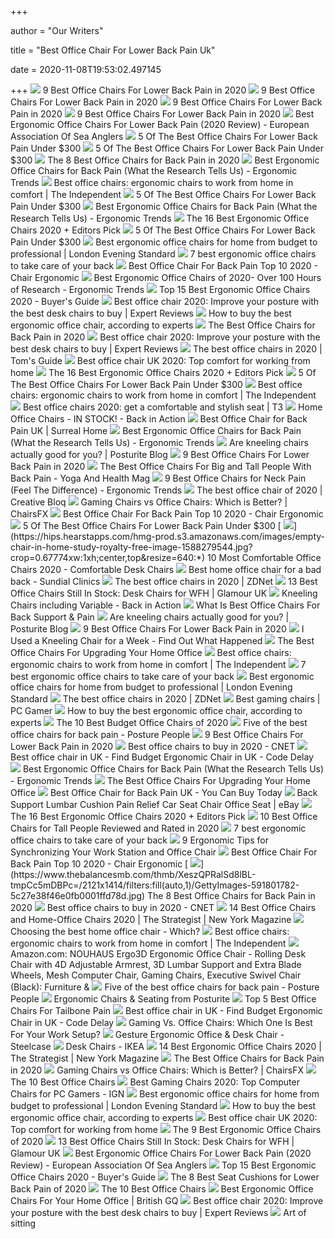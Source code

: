 +++
        
author = "Our Writers"
        
title = "Best Office Chair For Lower Back Pain Uk"
        
date = 2020-11-08T19:53:02.497145
        
+++
[ ![](https://www.btod.com/blog/wp-content/uploads/2018/10/best-chairs-lower-back-support-1-ergohuman.jpg)](https://www.btod.com/blog/wp-content/uploads/2018/10/best-chairs-lower-back-support-1-ergohuman.jpg) 9 Best Office Chairs For Lower Back Pain in 2020
[ ![](https://www.btod.com/blog/wp-content/uploads/2019/11/9-best-office-chairs-lower-back-pain-blog-header-1.jpg)](https://www.btod.com/blog/wp-content/uploads/2019/11/9-best-office-chairs-lower-back-pain-blog-header-1.jpg) 9 Best Office Chairs For Lower Back Pain in 2020
[ ![](https://i.ytimg.com/vi/uySCdDGrRK0/maxresdefault.jpg)](https://i.ytimg.com/vi/uySCdDGrRK0/maxresdefault.jpg) 9 Best Office Chairs For Lower Back Pain in 2020
[ ![](https://www.btod.com/blog/wp-content/uploads/2018/10/best-chairs-lower-back-support-2-vera.jpg)](https://www.btod.com/blog/wp-content/uploads/2018/10/best-chairs-lower-back-support-2-vera.jpg) 9 Best Office Chairs For Lower Back Pain in 2020
[ ![](https://efsa.co.uk/wp-content/uploads/2020/01/chairs.jpg)](https://efsa.co.uk/wp-content/uploads/2020/01/chairs.jpg) Best Ergonomic Office Chairs For Lower Back Pain (2020 Review) - European  Association Of Sea Anglers
[ ![](https://cdn.paindoctor.com/wp-content/uploads/2018/01/poly-bark-ergonomic-office-chair.jpg)](https://cdn.paindoctor.com/wp-content/uploads/2018/01/poly-bark-ergonomic-office-chair.jpg) 5 Of The Best Office Chairs For Lower Back Pain Under $300
[ ![](https://cdn.paindoctor.com/wp-content/uploads/2018/01/topsky-office-chair.jpg)](https://cdn.paindoctor.com/wp-content/uploads/2018/01/topsky-office-chair.jpg) 5 Of The Best Office Chairs For Lower Back Pain Under $300
[ ![](https://www.thebalancesmb.com/thmb/9U3S19mn6KmviCa9emPCfbqumE0=/640x640/smart/filters:no_upscale()/717tpSVhAvL._SL1001_-5b5f3e8a46e0fb0050e83f91.jpg)](https://www.thebalancesmb.com/thmb/9U3S19mn6KmviCa9emPCfbqumE0=/640x640/smart/filters:no_upscale()/717tpSVhAvL._SL1001_-5b5f3e8a46e0fb0050e83f91.jpg) The 8 Best Office Chairs for Back Pain in 2020
[ ![](http://ergonomictrends.com/wp-content/uploads/2018/01/Duramont-Ergonomic-Office-Chair-review.jpg)](http://ergonomictrends.com/wp-content/uploads/2018/01/Duramont-Ergonomic-Office-Chair-review.jpg) Best Ergonomic Office Chairs for Back Pain (What the Research Tells Us) -  Ergonomic Trends
[ ![](https://static.independent.co.uk/s3fs-public/thumbnails/image/2020/03/16/16/best-ergonomic-office-chairs-indybest.jpg)](https://static.independent.co.uk/s3fs-public/thumbnails/image/2020/03/16/16/best-ergonomic-office-chairs-indybest.jpg) Best office chairs: ergonomic chairs to work from home in comfort | The  Independent
[ ![](https://cdn.paindoctor.com/wp-content/uploads/2018/01/serta-mid-back-office-chair.jpg)](https://cdn.paindoctor.com/wp-content/uploads/2018/01/serta-mid-back-office-chair.jpg) 5 Of The Best Office Chairs For Lower Back Pain Under $300
[ ![](http://ergonomictrends.com/wp-content/uploads/2019/01/ergohuman-LEM4ERG-r-review.jpg)](http://ergonomictrends.com/wp-content/uploads/2019/01/ergohuman-LEM4ERG-r-review.jpg) Best Ergonomic Office Chairs for Back Pain (What the Research Tells Us) -  Ergonomic Trends
[ ![](https://i.ytimg.com/vi/7YVTS6Yj4Co/maxresdefault.jpg)](https://i.ytimg.com/vi/7YVTS6Yj4Co/maxresdefault.jpg) The 16 Best Ergonomic Office Chairs 2020 + Editors Pick
[ ![](https://cdn.paindoctor.com/wp-content/uploads/2018/01/ikea-markus-chair.jpg)](https://cdn.paindoctor.com/wp-content/uploads/2018/01/ikea-markus-chair.jpg) 5 Of The Best Office Chairs For Lower Back Pain Under $300
[ ![](https://static.standard.co.uk/s3fs-public/thumbnails/image/2020/06/19/10/office-chairs.jpg?w968)](https://static.standard.co.uk/s3fs-public/thumbnails/image/2020/06/19/10/office-chairs.jpg?w968) Best ergonomic office chairs for home from budget to professional | London  Evening Standard
[ ![](https://inews-prd-a-images.s3.eu-west-2.amazonaws.com/content/uploads/2019/01/best-ergonomic-office-chairs.png)](https://inews-prd-a-images.s3.eu-west-2.amazonaws.com/content/uploads/2019/01/best-ergonomic-office-chairs.png) 7 best ergonomic office chairs to take care of your back
[ ![](https://chairergonomic.co.uk/wp-content/uploads/2018/04/31sqcdcvqJL.jpg)](https://chairergonomic.co.uk/wp-content/uploads/2018/04/31sqcdcvqJL.jpg) Best Office Chair For Back Pain Top 10 2020 - Chair Ergonomic
[ ![](http://ergonomictrends.com/wp-content/uploads/2019/01/X-Chair-X4-ergonomic-chair-review.jpg)](http://ergonomictrends.com/wp-content/uploads/2019/01/X-Chair-X4-ergonomic-chair-review.jpg) Best Ergonomic Office Chairs of 2020- Over 100 Hours of Research - Ergonomic  Trends
[ ![](https://www.republiclab.com/wp-content/uploads/2017/08/best-ergonomic-office-chairs-thumbnail.jpg)](https://www.republiclab.com/wp-content/uploads/2017/08/best-ergonomic-office-chairs-thumbnail.jpg) Top 15 Best Ergonomic Office Chairs 2020 - Buyer's Guide
[ ![](https://cdn1.expertreviews.co.uk/sites/expertreviews/files/styles/amp_metadata_content_image_min_696px_wide/public/2017/10/best-office-chair_humanscale-liberty-office-chair.jpg?itok=WNU-DkDm)](https://cdn1.expertreviews.co.uk/sites/expertreviews/files/styles/amp_metadata_content_image_min_696px_wide/public/2017/10/best-office-chair_humanscale-liberty-office-chair.jpg?itok=WNU-DkDm) Best office chair 2020: Improve your posture with the best desk chairs to  buy | Expert Reviews
[ ![](https://media2.s-nbcnews.com/i/newscms/2020_25/3390893/ergonomic-office-chairs-kr-2x1-tease-200618_38008296185ce90fd52b401caf79df24.jpg)](https://media2.s-nbcnews.com/i/newscms/2020_25/3390893/ergonomic-office-chairs-kr-2x1-tease-200618_38008296185ce90fd52b401caf79df24.jpg) How to buy the best ergonomic office chair, according to experts
[ ![](https://www.spineuniverse.com/sites/default/files/wysiwyg_imageupload/49571/2020/06/01/aeron.jpg)](https://www.spineuniverse.com/sites/default/files/wysiwyg_imageupload/49571/2020/06/01/aeron.jpg) The Best Office Chairs for Back Pain in 2020
[ ![](https://cdn1.expertreviews.co.uk/sites/expertreviews/files/styles/er_main_wide/public/2017/09/best_office_chair_hag_sofi.jpg?itok=roawtesQ)](https://cdn1.expertreviews.co.uk/sites/expertreviews/files/styles/er_main_wide/public/2017/09/best_office_chair_hag_sofi.jpg?itok=roawtesQ) Best office chair 2020: Improve your posture with the best desk chairs to  buy | Expert Reviews
[ ![](https://cdn.mos.cms.futurecdn.net/chg3AGHkpwVFcZeK26TKuA.jpg)](https://cdn.mos.cms.futurecdn.net/chg3AGHkpwVFcZeK26TKuA.jpg) The best office chairs in 2020 | Tom's Guide
[ ![](https://www.shortlist.com/media/imager/201910/40461-posts.article_md.jpg)](https://www.shortlist.com/media/imager/201910/40461-posts.article_md.jpg) Best office chair UK 2020: Top comfort for working from home
[ ![](https://i.ytimg.com/vi/7YVTS6Yj4Co/hqdefault.jpg)](https://i.ytimg.com/vi/7YVTS6Yj4Co/hqdefault.jpg) The 16 Best Ergonomic Office Chairs 2020 + Editors Pick
[ ![](https://cdn.paindoctor.com/wp-content/uploads/2018/01/amazon-mesh-chair.jpg)](https://cdn.paindoctor.com/wp-content/uploads/2018/01/amazon-mesh-chair.jpg) 5 Of The Best Office Chairs For Lower Back Pain Under $300
[ ![](https://static.independent.co.uk/s3fs-public/thumbnails/image/2019/02/14/17/john-lewis-gerard.jpg?width=982&height=726)](https://static.independent.co.uk/s3fs-public/thumbnails/image/2019/02/14/17/john-lewis-gerard.jpg?width=982&height=726) Best office chairs: ergonomic chairs to work from home in comfort | The  Independent
[ ![](https://cdn.mos.cms.futurecdn.net/9rXCdrBHCFMd2aXzFFi6XV.jpg)](https://cdn.mos.cms.futurecdn.net/9rXCdrBHCFMd2aXzFFi6XV.jpg) Best office chairs 2020: get a comfortable and stylish seat | T3
[ ![](https://cdn.backinaction.co.uk/images/pages/header/Varier_Thatsit_Homeoffice.jpg)](https://cdn.backinaction.co.uk/images/pages/header/Varier_Thatsit_Homeoffice.jpg) Home Office Chairs - IN STOCK! - Back in Action
[ ![](https://nitrocdn.com/FCtNLgoKoksOvHPQAcXcLmGjNZJEpuIT/assets/static/optimized/wp-content/uploads/2020/02/d5254ea303e55cbca9a5aab9e2cc3021.best-office-chair-for-back-pain-uk-1024x683.jpg)](https://nitrocdn.com/FCtNLgoKoksOvHPQAcXcLmGjNZJEpuIT/assets/static/optimized/wp-content/uploads/2020/02/d5254ea303e55cbca9a5aab9e2cc3021.best-office-chair-for-back-pain-uk-1024x683.jpg) Best Office Chair for Back Pain UK | Surreal Home
[ ![](http://ergonomictrends.com/wp-content/uploads/2019/01/best-office-chair-back-pain.jpg)](http://ergonomictrends.com/wp-content/uploads/2019/01/best-office-chair-back-pain.jpg) Best Ergonomic Office Chairs for Back Pain (What the Research Tells Us) -  Ergonomic Trends
[ ![](http://www.posturite.co.uk/blog/wp-content/uploads/2018/10/kneeling-capisco-blog_images.jpg)](http://www.posturite.co.uk/blog/wp-content/uploads/2018/10/kneeling-capisco-blog_images.jpg) Are kneeling chairs actually good for you? | Posturite Blog
[ ![](https://www.btod.com/blog/wp-content/uploads/2018/10/best-chairs-lower-back-support-5-freedom.jpg)](https://www.btod.com/blog/wp-content/uploads/2018/10/best-chairs-lower-back-support-5-freedom.jpg) 9 Best Office Chairs For Lower Back Pain in 2020
[ ![](https://www.yogaandhealthmag.co.uk/wp-content/uploads/2020/01/Best-Big-and-Tall-Office-Chair.jpg)](https://www.yogaandhealthmag.co.uk/wp-content/uploads/2020/01/Best-Big-and-Tall-Office-Chair.jpg) The Best Office Chairs For Big and Tall People With Back Pain - Yoga And  Health Mag
[ ![](http://ergonomictrends.com/wp-content/uploads/2020/02/best-office-chairs-for-neck-pain.jpg)](http://ergonomictrends.com/wp-content/uploads/2020/02/best-office-chairs-for-neck-pain.jpg) 9 Best Office Chairs for Neck Pain (Feel The Difference) - Ergonomic Trends
[ ![](https://cdn.mos.cms.futurecdn.net/NkRwHsoDezP3MuJnwDvjhh.jpg)](https://cdn.mos.cms.futurecdn.net/NkRwHsoDezP3MuJnwDvjhh.jpg) The best office chair of 2020 | Creative Bloq
[ ![](https://chairsfx.com/wp-content/uploads/2020/03/gaming-chair-features.jpg)](https://chairsfx.com/wp-content/uploads/2020/03/gaming-chair-features.jpg) Gaming Chairs vs Office Chairs: Which is Better? | ChairsFX
[ ![](https://chairergonomic.co.uk/wp-content/uploads/2018/04/best-ergonomic-office-chair.jpg)](https://chairergonomic.co.uk/wp-content/uploads/2018/04/best-ergonomic-office-chair.jpg) Best Office Chair For Back Pain Top 10 2020 - Chair Ergonomic
[ ![](https://cdn.paindoctor.com/wp-content/uploads/2018/01/ergonomic-setup-681x1024.png)](https://cdn.paindoctor.com/wp-content/uploads/2018/01/ergonomic-setup-681x1024.png) 5 Of The Best Office Chairs For Lower Back Pain Under $300
[ ![](https://hips.hearstapps.com/hmg-prod.s3.amazonaws.com/images/empty-chair-in-home-study-royalty-free-image-1588279544.jpg?crop=0.67774xw:1xh;center,top&resize=640:*)](https://hips.hearstapps.com/hmg-prod.s3.amazonaws.com/images/empty-chair-in-home-study-royalty-free-image-1588279544.jpg?crop=0.67774xw:1xh;center,top&resize=640:*) 10 Most Comfortable Office Chairs 2020 - Comfortable Desk Chairs
[ ![](https://sundialclinics.co.uk/wp-content/uploads/2020/05/Best-office-chair-for-a-bad-back.jpg)](https://sundialclinics.co.uk/wp-content/uploads/2020/05/Best-office-chair-for-a-bad-back.jpg) Best home office chair for a bad back - Sundial Clinics
[ ![](https://zdnet4.cbsistatic.com/hub/i/2020/01/17/8231e246-714d-44bf-8b5e-bebdd66c1d83/office-chair-6.jpg)](https://zdnet4.cbsistatic.com/hub/i/2020/01/17/8231e246-714d-44bf-8b5e-bebdd66c1d83/office-chair-6.jpg) The best office chairs in 2020 | ZDNet
[ ![](https://gl-images.condecdn.net/image/knRZZw2o20a/crop/1020/f/6a6bf1ba5743a4791b1441756f054342ced6efeb_chaknx008org_uk_knox_office_chair_retro_orange_lb01_p.jpg)](https://gl-images.condecdn.net/image/knRZZw2o20a/crop/1020/f/6a6bf1ba5743a4791b1441756f054342ced6efeb_chaknx008org_uk_knox_office_chair_retro_orange_lb01_p.jpg) 13 Best Office Chairs Still In Stock: Desk Chairs for WFH | Glamour UK
[ ![](https://cdn.backinaction.co.uk/images/pages/hero/Varier_Thatsit_Homeoffice_square2_h500.jpg)](https://cdn.backinaction.co.uk/images/pages/hero/Varier_Thatsit_Homeoffice_square2_h500.jpg) Kneeling Chairs including Variable - Back in Action
[ ![](https://cubiture.com/wp-content/uploads/2014/10/best-office-chairs-voc-520-1280x720.jpg)](https://cubiture.com/wp-content/uploads/2014/10/best-office-chairs-voc-520-1280x720.jpg) What Is Best Office Chairs For Back Support & Pain
[ ![](https://www.posturite.co.uk/blog/wp-content/uploads/2018/10/kneeling-chair_featured-image.jpg)](https://www.posturite.co.uk/blog/wp-content/uploads/2018/10/kneeling-chair_featured-image.jpg) Are kneeling chairs actually good for you? | Posturite Blog
[ ![](https://i.ytimg.com/vi/9pul44IlNzE/maxresdefault.jpg)](https://i.ytimg.com/vi/9pul44IlNzE/maxresdefault.jpg) 9 Best Office Chairs For Lower Back Pain in 2020
[ ![](https://www.chairoffice.co.uk/media/4934/kneeling-chair-15.jpg)](https://www.chairoffice.co.uk/media/4934/kneeling-chair-15.jpg) I Used a Kneeling Chair for a Week - Find Out What Happened
[ ![](https://specials-images.forbesimg.com/imageserve/5eea485bdb3b680006a1e736/960x0.jpg?cropX1=0&cropX2=800&cropY1=233&cropY2=766)](https://specials-images.forbesimg.com/imageserve/5eea485bdb3b680006a1e736/960x0.jpg?cropX1=0&cropX2=800&cropY1=233&cropY2=766) The Best Office Chairs For Upgrading Your Home Office
[ ![](https://static.independent.co.uk/s3fs-public/thumbnails/image/2019/02/14/17/hag-sofi.jpg?width=982&height=726)](https://static.independent.co.uk/s3fs-public/thumbnails/image/2019/02/14/17/hag-sofi.jpg?width=982&height=726) Best office chairs: ergonomic chairs to work from home in comfort | The  Independent
[ ![](https://i.inews.co.uk/content/uploads/2019/01/john-lewis-murray-chair.png)](https://i.inews.co.uk/content/uploads/2019/01/john-lewis-murray-chair.png) 7 best ergonomic office chairs to take care of your back
[ ![](https://static.standard.co.uk/s3fs-public/thumbnails/image/2020/06/17/16/herman-miller-aeron-office-chair-graphite.jpg)](https://static.standard.co.uk/s3fs-public/thumbnails/image/2020/06/17/16/herman-miller-aeron-office-chair-graphite.jpg) Best ergonomic office chairs for home from budget to professional | London  Evening Standard
[ ![](https://zdnet4.cbsistatic.com/hub/i/2020/01/17/c0ad1bc6-1ebd-44b4-a35b-3f8aae0e3b21/office-chair-4.jpg)](https://zdnet4.cbsistatic.com/hub/i/2020/01/17/c0ad1bc6-1ebd-44b4-a35b-3f8aae0e3b21/office-chair-4.jpg) The best office chairs in 2020 | ZDNet
[ ![](https://cdn.mos.cms.futurecdn.net/eTsGaLnVkpozHC9CqhA6dK.jpg)](https://cdn.mos.cms.futurecdn.net/eTsGaLnVkpozHC9CqhA6dK.jpg) Best gaming chairs | PC Gamer
[ ![](https://media1.s-nbcnews.com/j/newscms/2020_25/3390781/saylchair-as1sa22pfn2bkbbbkbk3014-front-b2c-907x680-jpeg--5eeaa11f69fc0_562e2fab8e43dad3ee5bbc1d06ff3f74.fit-720w.jpg)](https://media1.s-nbcnews.com/j/newscms/2020_25/3390781/saylchair-as1sa22pfn2bkbbbkbk3014-front-b2c-907x680-jpeg--5eeaa11f69fc0_562e2fab8e43dad3ee5bbc1d06ff3f74.fit-720w.jpg) How to buy the best ergonomic office chair, according to experts
[ ![](https://www.thebalancesmb.com/thmb/ohaP_K4pMiMMjl-ZvVreujUSC9U=/1500x1500/filters:no_upscale():max_bytes(150000):strip_icc()/ModwayArticulateErgonomicMeshOfficeChairinBlack-5b21558bba61770037203394.jpg)](https://www.thebalancesmb.com/thmb/ohaP_K4pMiMMjl-ZvVreujUSC9U=/1500x1500/filters:no_upscale():max_bytes(150000):strip_icc()/ModwayArticulateErgonomicMeshOfficeChairinBlack-5b21558bba61770037203394.jpg) The 10 Best Budget Office Chairs of 2020
[ ![](https://www.posturepeople.co.uk/wp-content/uploads/2020/08/Orthopaedica-OC300Series-245x245.jpg)](https://www.posturepeople.co.uk/wp-content/uploads/2020/08/Orthopaedica-OC300Series-245x245.jpg) Five of the best office chairs for back pain - Posture People
[ ![](https://www.btod.com/blog/wp-content/uploads/2018/10/best-chairs-lower-back-support-4-leap.jpg)](https://www.btod.com/blog/wp-content/uploads/2018/10/best-chairs-lower-back-support-4-leap.jpg) 9 Best Office Chairs For Lower Back Pain in 2020
[ ![](https://cnet2.cbsistatic.com/img/GRo-GylewM5N39e16q82prn8Gog=/940x528/2020/08/03/92e8293d-d387-4aa5-9494-f9f4038830ab/hbada.jpg)](https://cnet2.cbsistatic.com/img/GRo-GylewM5N39e16q82prn8Gog=/940x528/2020/08/03/92e8293d-d387-4aa5-9494-f9f4038830ab/hbada.jpg) Best office chairs to buy in 2020 - CNET
[ ![](https://codedelay.com/wp-content/uploads/2020/06/xNova-450x600.jpg.pagespeed.ic.kgvSbP5JFc.jpg)](https://codedelay.com/wp-content/uploads/2020/06/xNova-450x600.jpg.pagespeed.ic.kgvSbP5JFc.jpg) Best office chair in UK - Find Budget Ergonomic Chair in UK - Code Delay
[ ![](http://ergonomictrends.com/wp-content/uploads/2020/02/Nouhaus-Ergo3D-office-chair-review.jpg)](http://ergonomictrends.com/wp-content/uploads/2020/02/Nouhaus-Ergo3D-office-chair-review.jpg) Best Ergonomic Office Chairs for Back Pain (What the Research Tells Us) -  Ergonomic Trends
[ ![](https://thumbor.forbes.com/thumbor/711x1028/https://specials-images.forbesimg.com/imageserve/5eea4d186ef66b0006115587/0x800.jpg?fit=scale)](https://thumbor.forbes.com/thumbor/711x1028/https://specials-images.forbesimg.com/imageserve/5eea4d186ef66b0006115587/0x800.jpg?fit=scale) The Best Office Chairs For Upgrading Your Home Office
[ ![](https://images-na.ssl-images-amazon.com/images/I/71pIkul2zOL._AC_SY355_.jpg)](https://images-na.ssl-images-amazon.com/images/I/71pIkul2zOL._AC_SY355_.jpg) Best Office Chair for Back Pain UK - You Can Buy Today
[ ![](https://i.ebayimg.com/images/g/~lQAAOSwHQ9WXGDZ/s-l300.jpg)](https://i.ebayimg.com/images/g/~lQAAOSwHQ9WXGDZ/s-l300.jpg) Back Support Lumbar Cushion Pain Relief Car Seat Chair Office Seat | eBay
[ ![](https://www.omnicoreagency.com/wp-content/uploads/2020/01/Herman-Miller-Embody-Ergonomic-Office-Chair-List.jpg)](https://www.omnicoreagency.com/wp-content/uploads/2020/01/Herman-Miller-Embody-Ergonomic-Office-Chair-List.jpg) The 16 Best Ergonomic Office Chairs 2020 + Editors Pick
[ ![](https://www.theworkbuzz.com/wp-content/uploads/2020/02/best-office-chairs-for-tall-people.jpg)](https://www.theworkbuzz.com/wp-content/uploads/2020/02/best-office-chairs-for-tall-people.jpg) 10 Best Office Chairs for Tall People Reviewed and Rated in 2020
[ ![](https://i.inews.co.uk/content/uploads/2019/01/ERGO-TEK-OFFICE-CHAIR.png)](https://i.inews.co.uk/content/uploads/2019/01/ERGO-TEK-OFFICE-CHAIR.png) 7 best ergonomic office chairs to take care of your back
[ ![](https://embed.widencdn.net/img/veritas/ax8cyirj35/1200x630px/AdobeStock-119533931.jpeg?u=at8tiu&use=d502n&k=c)](https://embed.widencdn.net/img/veritas/ax8cyirj35/1200x630px/AdobeStock-119533931.jpeg?u=at8tiu&use=d502n&k=c) 9 Ergonomic Tips for Synchronizing Your Work Station and Office Chair
[ ![](https://images-na.ssl-images-amazon.com/images/I/41MqBHkbpfL.jpg)](https://images-na.ssl-images-amazon.com/images/I/41MqBHkbpfL.jpg) Best Office Chair For Back Pain Top 10 2020 - Chair Ergonomic
[ ![](https://www.thebalancesmb.com/thmb/XeszQPRalSd8lBL-tmpCc5mDBPc=/2121x1414/filters:fill(auto,1)/GettyImages-591801782-5c27e38f46e0fb0001ffd78d.jpg)](https://www.thebalancesmb.com/thmb/XeszQPRalSd8lBL-tmpCc5mDBPc=/2121x1414/filters:fill(auto,1)/GettyImages-591801782-5c27e38f46e0fb0001ffd78d.jpg) The 8 Best Office Chairs for Back Pain in 2020
[ ![](https://cnet1.cbsistatic.com/img/VDrVBm6BI9fAEbMmNQ0Z_HJIJhA=/940x528/2020/08/03/df093be5-1498-4cc6-9f63-977e360d6028/amazonbasics.jpg)](https://cnet1.cbsistatic.com/img/VDrVBm6BI9fAEbMmNQ0Z_HJIJhA=/940x528/2020/08/03/df093be5-1498-4cc6-9f63-977e360d6028/amazonbasics.jpg) Best office chairs to buy in 2020 - CNET
[ ![](https://pyxis.nymag.com/v1/imgs/9c2/9bf/436a954ba3169c4f4f501fc9279e51f170-hon-valutask-low-back-task-chair.rsquare.w600.jpg)](https://pyxis.nymag.com/v1/imgs/9c2/9bf/436a954ba3169c4f4f501fc9279e51f170-hon-valutask-low-back-task-chair.rsquare.w600.jpg) 14 Best Office Chairs and Home-Office Chairs 2020 | The Strategist | New  York Magazine
[ ![](https://media.product.which.co.uk/prod/images/803_402/gm-408c1a6a-a2aa-4e8f-86bb-b842c7c7c695-1-home-office-chair.jpg)](https://media.product.which.co.uk/prod/images/803_402/gm-408c1a6a-a2aa-4e8f-86bb-b842c7c7c695-1-home-office-chair.jpg) Choosing the best home office chair - Which?
[ ![](https://static.independent.co.uk/s3fs-public/thumbnails/image/2019/02/14/17/hag-capisco.jpg?width=982&height=726)](https://static.independent.co.uk/s3fs-public/thumbnails/image/2019/02/14/17/hag-capisco.jpg?width=982&height=726) Best office chairs: ergonomic chairs to work from home in comfort | The  Independent
[ ![](https://images-na.ssl-images-amazon.com/images/I/81EsueZ3fTL._AC_SL1500_.jpg)](https://images-na.ssl-images-amazon.com/images/I/81EsueZ3fTL._AC_SL1500_.jpg) Amazon.com: NOUHAUS Ergo3D Ergonomic Office Chair - Rolling Desk Chair with  4D Adjustable Armrest, 3D Lumbar Support and Extra Blade Wheels, Mesh Computer  Chair, Gaming Chairs, Executive Swivel Chair (Black): Furniture &
[ ![](https://www.posturepeople.co.uk/wp-content/uploads/2019/07/Five-of-the-best-office-chairs-for-back-pain.jpg)](https://www.posturepeople.co.uk/wp-content/uploads/2019/07/Five-of-the-best-office-chairs-for-back-pain.jpg) Five of the best office chairs for back pain - Posture People
[ ![](https://www.posturite.co.uk/media/category-landing/ergonomic-chairs/chairs-landing-page-office-chairs_2019.jpg)](https://www.posturite.co.uk/media/category-landing/ergonomic-chairs/chairs-landing-page-office-chairs_2019.jpg) Ergonomic Chairs & Seating from Posturite
[ ![](https://cdn.officetip.org/images/2019/10/carmichael-ct4547-and-therapod-coccyx-essential-700.jpg)](https://cdn.officetip.org/images/2019/10/carmichael-ct4547-and-therapod-coccyx-essential-700.jpg) Top 5 Best Office Chairs For Tailbone Pain
[ ![](https://codedelay.com/wp-content/uploads/2020/06/https___codedelay.com_.png)](https://codedelay.com/wp-content/uploads/2020/06/https___codedelay.com_.png) Best office chair in UK - Find Budget Ergonomic Chair in UK - Code Delay
[ ![](https://thumbor.forbes.com/thumbor/fit-in/1200x0/filters%3Aformat%28jpg%29/https%3A%2F%2Fspecials-images.forbesimg.com%2Fimageserve%2F5e8e572c93ef920006d3a192%2F0x0.jpg)](https://thumbor.forbes.com/thumbor/fit-in/1200x0/filters%3Aformat%28jpg%29/https%3A%2F%2Fspecials-images.forbesimg.com%2Fimageserve%2F5e8e572c93ef920006d3a192%2F0x0.jpg) Gaming Vs. Office Chairs: Which One Is Best For Your Work Setup?
[ ![](https://steelcase-res.cloudinary.com/image/upload/c_fill,dpr_auto,q_70,h_656,w_1166/v1590006833/www.steelcase.com/2020/05/20/20-0140277.jpg)](https://steelcase-res.cloudinary.com/image/upload/c_fill,dpr_auto,q_70,h_656,w_1166/v1590006833/www.steelcase.com/2020/05/20/20-0140277.jpg) Gesture Ergonomic Office & Desk Chair - Steelcase
[ ![](https://shop.static.ingka.ikea.com/category-images/Category_desk-chairs.jpg)](https://shop.static.ingka.ikea.com/category-images/Category_desk-chairs.jpg) Desk Chairs - IKEA
[ ![](https://pyxis.nymag.com/v1/imgs/982/e2d/0bb26c24eae142524d30c7d0ffbc4ad814-2----.2x.rsquare.w600.jpg)](https://pyxis.nymag.com/v1/imgs/982/e2d/0bb26c24eae142524d30c7d0ffbc4ad814-2----.2x.rsquare.w600.jpg) 14 Best Ergonomic Office Chairs 2020 | The Strategist | New York Magazine
[ ![](https://www.spineuniverse.com/sites/default/files/imagecache/gallery-large/wysiwyg_imageupload/49916/2020/06/01/BretErgonomicMeshTaskChair.jpg)](https://www.spineuniverse.com/sites/default/files/imagecache/gallery-large/wysiwyg_imageupload/49916/2020/06/01/BretErgonomicMeshTaskChair.jpg) The Best Office Chairs for Back Pain in 2020
[ ![](https://chairsfx.com/wp-content/uploads/2020/07/gaming-vs-office-compare.jpg)](https://chairsfx.com/wp-content/uploads/2020/07/gaming-vs-office-compare.jpg) Gaming Chairs vs Office Chairs: Which is Better? | ChairsFX
[ ![](https://images-na.ssl-images-amazon.com/images/I/41xuf-7IBqL.jpg)](https://images-na.ssl-images-amazon.com/images/I/41xuf-7IBqL.jpg) The 10 Best Office Chairs
[ ![](https://oyster.ignimgs.com/wordpress/stg.ign.com/2019/06/Titan-2.jpg)](https://oyster.ignimgs.com/wordpress/stg.ign.com/2019/06/Titan-2.jpg) Best Gaming Chairs 2020: Top Computer Chairs for PC Gamers - IGN
[ ![](https://static.standard.co.uk/s3fs-public/thumbnails/image/2020/09/08/13/sixbros.-office-desk-chair.jpg)](https://static.standard.co.uk/s3fs-public/thumbnails/image/2020/09/08/13/sixbros.-office-desk-chair.jpg) Best ergonomic office chairs for home from budget to professional | London  Evening Standard
[ ![](https://media3.s-nbcnews.com/j/newscms/2020_25/3390769/screen_shot_2020-06-17_at_3-44-48_pm_d4db9fbef0a4a0344c4174c0b71a1e00.fit-720w.png)](https://media3.s-nbcnews.com/j/newscms/2020_25/3390769/screen_shot_2020-06-17_at_3-44-48_pm_d4db9fbef0a4a0344c4174c0b71a1e00.fit-720w.png) How to buy the best ergonomic office chair, according to experts
[ ![](https://www.shortlist.com/media/imager/201910/40378-posts.article_md.jpg)](https://www.shortlist.com/media/imager/201910/40378-posts.article_md.jpg) Best office chair UK 2020: Top comfort for working from home
[ ![](https://www.thespruce.com/thmb/-TZyNjYe9X5gmb6qiT_EEjPYhE8=/683x683/smart/filters:no_upscale()/ScreenShot2019-06-11at11.37.40AM-e3c3909c6da94f0d90e0ec7ed8c58ed1.png)](https://www.thespruce.com/thmb/-TZyNjYe9X5gmb6qiT_EEjPYhE8=/683x683/smart/filters:no_upscale()/ScreenShot2019-06-11at11.37.40AM-e3c3909c6da94f0d90e0ec7ed8c58ed1.png) The 9 Best Ergonomic Office Chairs of 2020
[ ![](https://gl-images.condecdn.net/image/LGddVNdmLLN/crop/405/f/screen-shot-2020-09-04-at-131329_p.jpg)](https://gl-images.condecdn.net/image/LGddVNdmLLN/crop/405/f/screen-shot-2020-09-04-at-131329_p.jpg) 13 Best Office Chairs Still In Stock: Desk Chairs for WFH | Glamour UK
[ ![](https://efsa.co.uk/wp-content/uploads/2020/01/Aeron-Task-Chair-By-Herman-Miller.jpg)](https://efsa.co.uk/wp-content/uploads/2020/01/Aeron-Task-Chair-By-Herman-Miller.jpg) Best Ergonomic Office Chairs For Lower Back Pain (2020 Review) - European  Association Of Sea Anglers
[ ![](https://www.republiclab.com/wp-content/uploads/2017/08/Leaders-Executive-Office-Chair.jpg)](https://www.republiclab.com/wp-content/uploads/2017/08/Leaders-Executive-Office-Chair.jpg) Top 15 Best Ergonomic Office Chairs 2020 - Buyer's Guide
[ ![](https://www.verywellhealth.com/thmb/0epUnvPisBKTSIgb6Ao0QbR3kLQ=/640x360/smart/filters:no_upscale()/81cV9Pxp3FL._SX522_-5c94ef5e46e0fb0001d880bb.jpg)](https://www.verywellhealth.com/thmb/0epUnvPisBKTSIgb6Ao0QbR3kLQ=/640x360/smart/filters:no_upscale()/81cV9Pxp3FL._SX522_-5c94ef5e46e0fb0001d880bb.jpg) The 8 Best Seat Cushions for Lower Back Pain of 2020
[ ![](http://static1.squarespace.com/static/556b5950e4b07e55e369809c/55a54310e4b037b6dd056380/5a937ec4f9619a83af678c43/1596149671642/best+office+chair.jpg?format=1500w)](http://static1.squarespace.com/static/556b5950e4b07e55e369809c/55a54310e4b037b6dd056380/5a937ec4f9619a83af678c43/1596149671642/best+office+chair.jpg?format=1500w) The 10 Best Office Chairs
[ ![](https://media.gq-magazine.co.uk/photos/5f9b01852535285ef8cb6bd4/16:9/w_1920,c_limit/Ergonomicchairs_3010_HP.jpg)](https://media.gq-magazine.co.uk/photos/5f9b01852535285ef8cb6bd4/16:9/w_1920,c_limit/Ergonomicchairs_3010_HP.jpg) Best Ergonomic Office Chairs For Your Home Office | British GQ
[ ![](https://cdn1.expertreviews.co.uk/sites/expertreviews/files/styles/er_main_wide/public/2020/10/best_office_chairs_symple_stuff_high-back_mesh_desk_chair.jpg?itok=oboOi8p0)](https://cdn1.expertreviews.co.uk/sites/expertreviews/files/styles/er_main_wide/public/2020/10/best_office_chairs_symple_stuff_high-back_mesh_desk_chair.jpg?itok=oboOi8p0) Best office chair 2020: Improve your posture with the best desk chairs to  buy | Expert Reviews
[ ![](https://www.posturite.co.uk/media/resources/art-of-sitting-good-posture.png)](https://www.posturite.co.uk/media/resources/art-of-sitting-good-posture.png) Art of sitting
